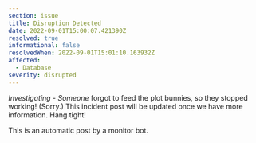 ```yaml
---
section: issue
title: Disruption Detected
date: 2022-09-01T15:00:07.421390Z
resolved: true
informational: false
resolvedWhen: 2022-09-01T15:01:10.163932Z
affected:
  - Database
severity: disrupted
---
```

*Investigating* - _Someone_ forgot to feed the plot bunnies, so they stopped working! (Sorry.) This incident post will be updated once we have more information. Hang tight!

This is an automatic post by a monitor bot.
        